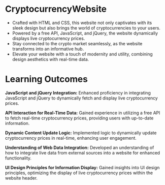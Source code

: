 # CryptocurrencyWebsite
* Crafted with HTML and CSS, this website not only captivates with its sleek design but also brings the world of cryptocurrencies to your users.
* Powered by a free API, JavaScript, and jQuery, the website dynamically displays live cryptocurrency prices.
* Stay connected to the crypto market seamlessly, as the website transforms into an informative hub.
* Elevate your website with a touch of modernity and utility, combining design aesthetics with real-time data.

# Learning Outcomes

**JavaScript and jQuery Integration:**
Enhanced proficiency in integrating JavaScript and jQuery to dynamically fetch and display live cryptocurrency prices.

**API Interaction for Real-Time Data:**
Gained experience in utilizing a free API to fetch real-time cryptocurrency prices, providing users with up-to-date information.

**Dynamic Content Update Logic:**
Implemented logic to dynamically update cryptocurrency prices in real-time, enhancing user engagement.

**Understanding of Web Data Integration:**
Developed an understanding of how to integrate live data from external sources into a website for enhanced functionality.

**UI Design Principles for Information Display:**
Gained insights into UI design principles, optimizing the display of live cryptocurrency prices within the website header.
